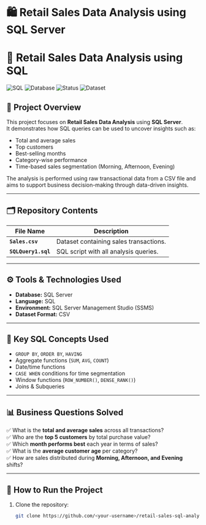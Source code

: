 # 🛍️ Retail Sales Data Analysis using SQL Server

# 🧾 Retail Sales Data Analysis using SQL  

![SQL](https://img.shields.io/badge/Language-SQL-blue?logo=sql&logoColor=white)
![Database](https://img.shields.io/badge/Database-SQL%20Server-red?logo=microsoftsqlserver&logoColor=white)
![Status](https://img.shields.io/badge/Status-Completed-brightgreen)
![Dataset](https://img.shields.io/badge/Dataset-CSV-yellow)

## 📘 Project Overview
This project focuses on **Retail Sales Data Analysis** using **SQL Server**.  
It demonstrates how SQL queries can be used to uncover insights such as:
- Total and average sales  
- Top customers  
- Best-selling months  
- Category-wise performance  
- Time-based sales segmentation (Morning, Afternoon, Evening)  

The analysis is performed using raw transactional data from a CSV file and aims to support business decision-making through data-driven insights.  

---

## 🗂️ Repository Contents
| File Name | Description |
|------------|--------------|
| **`Sales.csv`** | Dataset containing sales transactions. |
| **`SQLQuery1.sql`** | SQL script with all analysis queries. |

---

## ⚙️ Tools & Technologies Used
- **Database:** SQL Server  
- **Language:** SQL  
- **Environment:** SQL Server Management Studio (SSMS)  
- **Dataset Format:** CSV  

---

## 🧠 Key SQL Concepts Used
- `GROUP BY`, `ORDER BY`, `HAVING`  
- Aggregate functions (`SUM`, `AVG`, `COUNT`)  
- Date/time functions  
- `CASE WHEN` conditions for time segmentation  
- Window functions (`ROW_NUMBER()`, `DENSE_RANK()`)  
- Joins & Subqueries  

---

## 📊 Business Questions Solved
✅ What is the **total and average sales** across all transactions?  
✅ Who are the **top 5 customers** by total purchase value?  
✅ Which **month performs best** each year in terms of sales?  
✅ What is the **average customer age** per category?  
✅ How are sales distributed during **Morning, Afternoon, and Evening** shifts?  

---

## 🚀 How to Run the Project
1. Clone the repository:
   ```bash
   git clone https://github.com/<your-username>/retail-sales-sql-analysis.git


